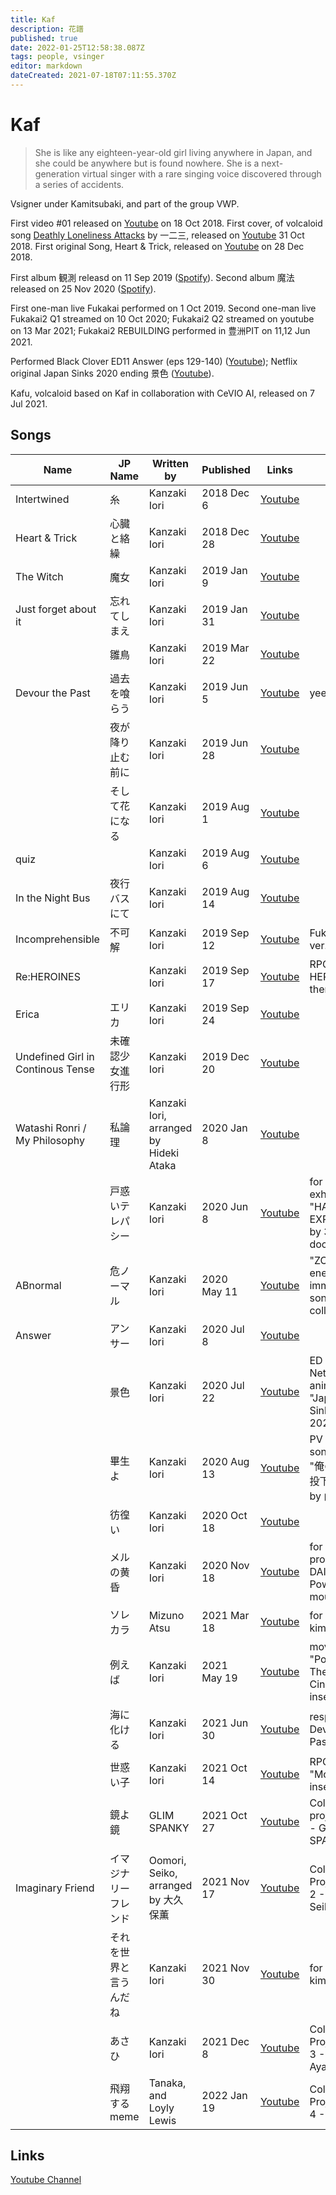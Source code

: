 ```yaml
---
title: Kaf
description: 花譜
published: true
date: 2022-01-25T12:58:38.087Z
tags: people, vsinger
editor: markdown
dateCreated: 2021-07-18T07:11:55.370Z
---
```


# Kaf

> She is like any eighteen-year-old girl living anywhere in Japan, and she could be anywhere but is found nowhere.
> She is a next-generation virtual singer with a rare singing voice discovered through a series of accidents.

Vsigner under Kamitsubaki, and part of the group VWP.

<!--To be formatted-->

First video #01 released on [Youtube](https://www.youtube.com/watch?v=LZWPYAqDtGs) on 18 Oct 2018.  First cover, of volcaloid song [Deathly Loneliness Attacks](https://www.youtube.com/watch?v=3Mgfv-kYc10) by 一二三, released on [Youtube](https://www.youtube.com/watch?v=jpwy7kP8Pps) 31 Oct 2018. First original Song, Heart & Trick, released on [Youtube](https://www.youtube.com/watch?v=hcm1LGOxJbc) on 28 Dec 2018.

First album 観測 releasd on 11 Sep 2019 ([Spotify](https://open.spotify.com/album/1UtxjH5hbvomzvMj8reKI2)). Second album 魔法 released on 25 Nov 2020 ([Spotify](https://open.spotify.com/album/4GmTRxRhRzkPDybCcANTvt)).

First one-man live Fukakai performed on 1 Oct 2019. Second one-man live Fukakai2 Q1 streamed on 10 Oct 2020; Fukakai2 Q2 streamed on youtube on 13 Mar 2021; Fukakai2 REBUILDING performed in 豊洲PIT on 11,12 Jun 2021.

Performed Black Clover ED11 Answer (eps 129-140) ([Youtube](https://www.youtube.com/watch?v=V0Olmwnnpj8)); Netflix original Japan Sinks 2020 ending 景色 ([Youtube](https://www.youtube.com/watch?v=46HgoDkRCns)).

Kafu, volcaloid based on Kaf in collaboration with CeVIO AI, released on 7 Jul 2021.

## Songs


| Name | JP Name | Written by | Published | Links | Notes |
| ---- | ------- | ---------- | --------- | ----- | ----- | 
| Intertwined | 糸 | Kanzaki Iori | 2018 Dec 6 | [Youtube](https://www.youtube.com/watch?v=3Wtx6k2vInU) | |
| Heart & Trick | 心臓と絡繰 | Kanzaki Iori | 2018 Dec 28 | [Youtube](https://www.youtube.com/watch?v=hcm1LGOxJbc) | |
| The Witch | 魔女 | Kanzaki Iori | 2019 Jan 9 | [Youtube](https://www.youtube.com/watch?v=AqwFHfsAlx0) | |
| Just forget about it | 忘れてしまえ | Kanzaki Iori | 2019 Jan 31 | [Youtube](https://www.youtube.com/watch?v=2Nj1l-S2FJU) | |
| | 雛鳥 | Kanzaki Iori | 2019 Mar 22 | [Youtube](https://www.youtube.com/watch?v=M1RIUrgJqWw) | |
| Devour the Past | 過去を喰らう | Kanzaki Iori | 2019 Jun 5 | [Youtube](https://www.youtube.com/watch?v=tMKrECxEpq8) | yeet |
| | 夜が降り止む前に | Kanzaki Iori | 2019 Jun 28 | [Youtube](https://www.youtube.com/watch?v=dledRqPTNT8) | |
| | そして花になる | Kanzaki Iori | 2019 Aug 1 | [Youtube](https://www.youtube.com/watch?v=y6TGSY9Zll0) | |
| quiz | | Kanzaki Iori | 2019 Aug 6 | [Youtube](https://www.youtube.com/watch?v=n0ov2G-_UvU) | |
| In the Night Bus | 夜行バスにて | Kanzaki Iori | 2019 Aug 14 | [Youtube](https://www.youtube.com/watch?v=RDnArlYduBs) | |
| Incomprehensible | 不可解 | Kanzaki Iori | 2019 Sep 12 | [Youtube](https://www.youtube.com/watch?v=NDOJZSG9SPU) | Fukakai live ver. |
| Re:HEROINES | | Kanzaki Iori | 2019 Sep 17 | [Youtube](https://www.youtube.com/watch?v=tiXLsDQ0uzM) | RPG "47 HEROINES" theme songs |
| Erica | エリカ | Kanzaki Iori | 2019 Sep 24 | [Youtube](https://www.youtube.com/watch?v=VPDXSn68uK0) | |
| Undefined Girl in Continous Tense | 未確認少女進行形 | Kanzaki Iori | 2019 Dec 20 | [Youtube](https://www.youtube.com/watch?v=5Na4F98SHLk) | |
| Watashi Ronri / My Philosophy | 私論理 | Kanzaki Iori, arranged by Hideki Ataka | 2020 Jan 8 | [Youtube](https://www.youtube.com/watch?v=Z6wEJLnNxMs) | |
| | 戸惑いテレパシー | Kanzaki Iori | 2020 Jun 8 | [Youtube](https://www.youtube.com/watch?v=3Dr91z1-Iug) | for art exhibition "HAYABUSA EXPERIENCE by 3.5D × docomo" |
| ABnormal | 危ノーマル | Kanzaki Iori | 2020 May 11 | [Youtube](https://www.youtube.com/watch?v=bmptCjSFEfg) | "ZONe" energy drink immersive song collaboration |
| Answer | アンサー | Kanzaki Iori | 2020 Jul 8 | [Youtube](https://www.youtube.com/watch?v=V0Olmwnnpj8) | |
| | 景色 | Kanzaki Iori | 2020 Jul 22 | [Youtube](https://www.youtube.com/watch?v=46HgoDkRCns) | ED for Netflix anime "Japan Sinks: 2020" |
| | 畢生よ | Kanzaki Iori | 2020 Aug 13 | [Youtube](https://www.youtube.com/watch?v=v9uRKXJeYfI) | PV theme song for LN "俺の残機を投下します" by 山田悠介 |
| | 彷徨い | Kanzaki Iori | 2020 Oct 18 | [Youtube](https://www.youtube.com/watch?v=oBP-tTfSp8w) | |
| | メルの黄昏 | Kanzaki Iori | 2020 Nov 18 | [Youtube](https://www.youtube.com/watch?v=zQZVvLsw4Gw) | for PC product DAIV Powered by mouse |
| | ソレカラ | Mizuno Atsu | 2021 Mar 18 | [Youtube](https://www.youtube.com/watch?v=y2Vyd0su4ic) | for publisher kiminovel |
| | 例えば | Kanzaki Iori | 2021 May 19 | [Youtube](https://www.youtube.com/watch?v=4_fvGiulqk8) | movie "Pompo: The Cinéphile" insert song |
| | 海に化ける | Kanzaki Iori | 2021 Jun 30 | [Youtube](https://www.youtube.com/watch?v=2BWdQcAvP9k) | response to Devour the Past |
| | 世惑い子 | Kanzaki Iori | 2021 Oct 14 | [Youtube](https://www.youtube.com/watch?v=13eFWjlus_g) | RPG "Monark" insert song |
| | 鏡よ鏡 | GLIM SPANKY | 2021 Oct 27 | [Youtube](https://www.youtube.com/watch?v=cKAly4V8bgM) | Collab project No. 1 - GLIM SPANKY |
| Imaginary Friend | イマジナリーフレンド | Oomori, Seiko, arranged by 大久保薫 | 2021 Nov 17 | [Youtube](https://www.youtube.com/watch?v=kY8fpqf_OGU) | Collab Project No. 2 - Oomori, Seiko | 
| | それを世界と言うんだね | Kanzaki Iori | 2021 Nov 30 | [Youtube](https://www.youtube.com/watch?v=w6eWno3iAjk) | for publisher kiminovel |
| | あさひ | Kanzaki Iori | 2021 Dec 8 | [Youtube](https://www.youtube.com/watch?v=88VEBN7QIoo) | Collab Project No. 3 - Sakura, Ayane |
| | 飛翔するmeme | Tanaka, and Loyly Lewis | 2022 Jan 19 | [Youtube](https://www.youtube.com/watch?v=FtAvYnbOCws) | Collab Project No. 4 - Tanaka |


## Links
[Youtube Channel](https://www.youtube.com/channel/UCQ1U65-CQdIoZ2_NA4Z4F7A)